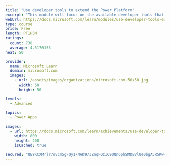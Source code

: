 ```yaml
---
title: "Use developer tools to extend the Power Platform"
excerpt: "This module will focus on the available developer tools that can help you perform development activities with the Microsoft Power Platform."
webUrl: https://docs.microsoft.com/learn/modules/use-developer-tools-extend/
type: course
price: Free
length: PT1H5M
ratings:
  count: 738
  average: 4.5176153
heat: 50

provider:
  name: Microsoft Learn
  domain: microsoft.com
  images:
    - url: /assets/images/organizations/microsoft.com-50x50.jpg
      width: 50
      height: 50

levels:
  - Advanced

topics:
  - Power Apps

images:
  - url: https://docs.microsoft.com/learn/achievements/use-developer-tools-extend-social.png
    width: 800
    height: 400
    isCached: true

secured: "QEYKCXMrlr7ovcm5gFQy1/NAD9/JZnqFQzI69QQn6phSMDBVl0e0bgA5R5Kw+jCYh5TZO8L3R+56Ue8BUOlFNj20mysnjkccYYQHvCTz7TYrmYcMNIZVoau6MmXV6qSbxrQaWwanAhEMLN0Oc8cNSJcf6x9ON9QWT3BatyZl54zhtllTvu4OdUiAGXzN94eHFI6h8uxVFmsIFm4C6k1GmVeuOl6HkXvzOViLhaOnydur3uaXXzQCAOD1pXrj+MeQa7m65dyUjidEXide9CoRp+xwuqT+WLG4Ylx+xisNpbWFv1+18349960LCm3rWHzDKeCaVpdBmVv97IYUN6AI8nqhYS3/3tK9y/+gaWQ/+jbeGgSbKll6MMEKT5r7Om/oKH9JYutr2tMKE5hKRQhh2GBBOmxyPZEdUKJgnjsOu8c=;ollI41MtLT6uum/cjg2N6Q=="
---
```


